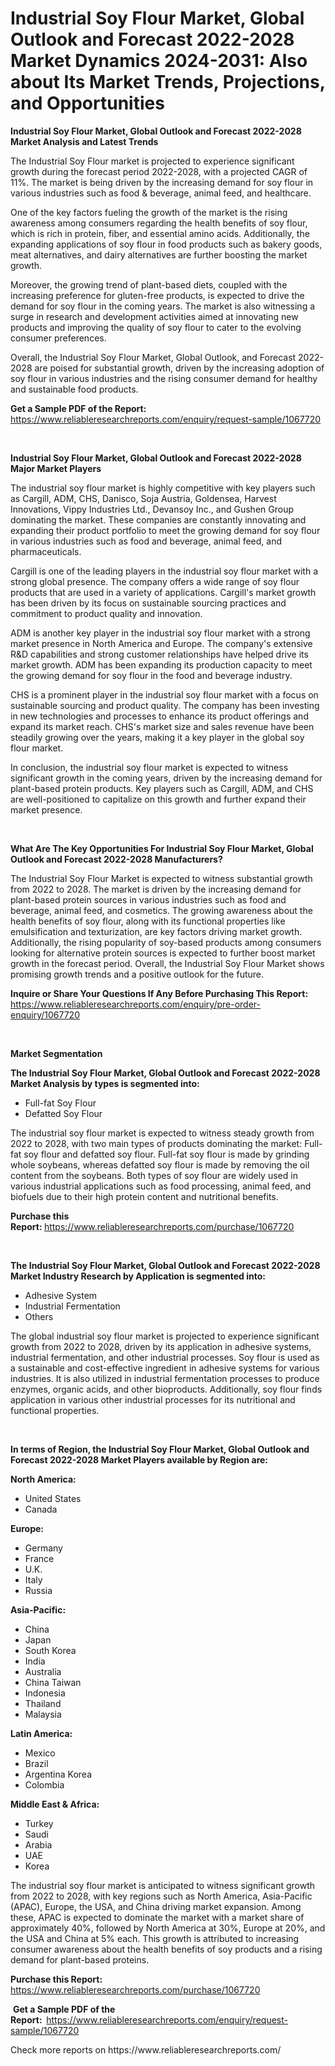 <p><h1>Industrial Soy Flour Market, Global Outlook and Forecast 2022-2028 Market Dynamics 2024-2031: Also about Its Market Trends, Projections, and Opportunities</h1></p><p><strong>Industrial Soy Flour Market, Global Outlook and Forecast 2022-2028 Market Analysis and Latest Trends</strong></p>
<p><p>The Industrial Soy Flour market is projected to experience significant growth during the forecast period 2022-2028, with a projected CAGR of 11%. The market is being driven by the increasing demand for soy flour in various industries such as food & beverage, animal feed, and healthcare. </p><p>One of the key factors fueling the growth of the market is the rising awareness among consumers regarding the health benefits of soy flour, which is rich in protein, fiber, and essential amino acids. Additionally, the expanding applications of soy flour in food products such as bakery goods, meat alternatives, and dairy alternatives are further boosting the market growth.</p><p>Moreover, the growing trend of plant-based diets, coupled with the increasing preference for gluten-free products, is expected to drive the demand for soy flour in the coming years. The market is also witnessing a surge in research and development activities aimed at innovating new products and improving the quality of soy flour to cater to the evolving consumer preferences.</p><p>Overall, the Industrial Soy Flour Market, Global Outlook, and Forecast 2022-2028 are poised for substantial growth, driven by the increasing adoption of soy flour in various industries and the rising consumer demand for healthy and sustainable food products.</p></p>
<p><strong>Get a Sample PDF of the Report:&nbsp;</strong> <a href="https://www.reliableresearchreports.com/enquiry/request-sample/1067720">https://www.reliableresearchreports.com/enquiry/request-sample/1067720</a></p>
<p>&nbsp;</p>
<p><strong>Industrial Soy Flour Market, Global Outlook and Forecast 2022-2028 Major Market Players</strong></p>
<p><p>The industrial soy flour market is highly competitive with key players such as Cargill, ADM, CHS, Danisco, Soja Austria, Goldensea, Harvest Innovations, Vippy Industries Ltd., Devansoy Inc., and Gushen Group dominating the market. These companies are constantly innovating and expanding their product portfolio to meet the growing demand for soy flour in various industries such as food and beverage, animal feed, and pharmaceuticals.</p><p>Cargill is one of the leading players in the industrial soy flour market with a strong global presence. The company offers a wide range of soy flour products that are used in a variety of applications. Cargill's market growth has been driven by its focus on sustainable sourcing practices and commitment to product quality and innovation.</p><p>ADM is another key player in the industrial soy flour market with a strong market presence in North America and Europe. The company's extensive R&D capabilities and strong customer relationships have helped drive its market growth. ADM has been expanding its production capacity to meet the growing demand for soy flour in the food and beverage industry.</p><p>CHS is a prominent player in the industrial soy flour market with a focus on sustainable sourcing and product quality. The company has been investing in new technologies and processes to enhance its product offerings and expand its market reach. CHS's market size and sales revenue have been steadily growing over the years, making it a key player in the global soy flour market.</p><p>In conclusion, the industrial soy flour market is expected to witness significant growth in the coming years, driven by the increasing demand for plant-based protein products. Key players such as Cargill, ADM, and CHS are well-positioned to capitalize on this growth and further expand their market presence.</p></p>
<p>&nbsp;</p>
<p><strong>What Are The Key Opportunities For Industrial Soy Flour Market, Global Outlook and Forecast 2022-2028 Manufacturers?</strong></p>
<p><p>The Industrial Soy Flour Market is expected to witness substantial growth from 2022 to 2028. The market is driven by the increasing demand for plant-based protein sources in various industries such as food and beverage, animal feed, and cosmetics. The growing awareness about the health benefits of soy flour, along with its functional properties like emulsification and texturization, are key factors driving market growth. Additionally, the rising popularity of soy-based products among consumers looking for alternative protein sources is expected to further boost market growth in the forecast period. Overall, the Industrial Soy Flour Market shows promising growth trends and a positive outlook for the future.</p></p>
<p><strong>Inquire or Share Your Questions If Any Before Purchasing This Report:</strong> <a href="https://www.reliableresearchreports.com/enquiry/pre-order-enquiry/1067720">https://www.reliableresearchreports.com/enquiry/pre-order-enquiry/1067720</a></p>
<p>&nbsp;</p>
<p><strong>Market Segmentation</strong></p>
<p><strong>The Industrial Soy Flour Market, Global Outlook and Forecast 2022-2028 Market Analysis by types is segmented into:</strong></p>
<p><ul><li>Full-fat Soy Flour</li><li>Defatted Soy Flour</li></ul></p>
<p><p>The industrial soy flour market is expected to witness steady growth from 2022 to 2028, with two main types of products dominating the market: Full-fat soy flour and defatted soy flour. Full-fat soy flour is made by grinding whole soybeans, whereas defatted soy flour is made by removing the oil content from the soybeans. Both types of soy flour are widely used in various industrial applications such as food processing, animal feed, and biofuels due to their high protein content and nutritional benefits.</p></p>
<p><strong>Purchase this Report:&nbsp;</strong><a href="https://www.reliableresearchreports.com/purchase/1067720">https://www.reliableresearchreports.com/purchase/1067720</a></p>
<p>&nbsp;</p>
<p><strong>The Industrial Soy Flour Market, Global Outlook and Forecast 2022-2028 Market Industry Research by Application is segmented into:</strong></p>
<p><ul><li>Adhesive System</li><li>Industrial Fermentation</li><li>Others</li></ul></p>
<p><p>The global industrial soy flour market is projected to experience significant growth from 2022 to 2028, driven by its application in adhesive systems, industrial fermentation, and other industrial processes. Soy flour is used as a sustainable and cost-effective ingredient in adhesive systems for various industries. It is also utilized in industrial fermentation processes to produce enzymes, organic acids, and other bioproducts. Additionally, soy flour finds application in various other industrial processes for its nutritional and functional properties.</p></p>
<p>&nbsp;</p>
<p><strong>In terms of Region, the Industrial Soy Flour Market, Global Outlook and Forecast 2022-2028 Market Players available by Region are:</strong></p>
<p>
    <p> <strong> North America: </strong>
        <ul>
            <li>United States</li>
            <li>Canada</li>
        </ul>
        </p> 
    <p> <strong> Europe: </strong>
        <ul>
            <li>Germany</li>
            <li>France</li>
            <li>U.K.</li>
            <li>Italy</li>
            <li>Russia</li>
        </ul>
        </p> 
    <p> <strong> Asia-Pacific: </strong>
        <ul>
            <li>China</li>
            <li>Japan</li>
            <li>South Korea</li>
            <li>India</li>
            <li>Australia</li>
            <li>China Taiwan</li>
            <li>Indonesia</li>
            <li>Thailand</li>
            <li>Malaysia</li>
        </ul>
        </p> 
    <p> <strong> Latin America: </strong>
        <ul>
            <li>Mexico</li>
            <li>Brazil</li>
            <li>Argentina Korea</li>
            <li>Colombia</li>
        </ul>
        </p> 
    <p> <strong> Middle East & Africa: </strong>
        <ul>
            <li>Turkey</li>
            <li>Saudi</li>
            <li>Arabia</li>
            <li>UAE</li>
            <li>Korea</li>
        </ul>
    </p>
    </p>
<p><p>The industrial soy flour market is anticipated to witness significant growth from 2022 to 2028, with key regions such as North America, Asia-Pacific (APAC), Europe, the USA, and China driving market expansion. Among these, APAC is expected to dominate the market with a market share of approximately 40%, followed by North America at 30%, Europe at 20%, and the USA and China at 5% each. This growth is attributed to increasing consumer awareness about the health benefits of soy products and a rising demand for plant-based proteins.</p></p>
<p><strong>Purchase this Report: </strong><a href="https://www.reliableresearchreports.com/purchase/1067720">https://www.reliableresearchreports.com/purchase/1067720</a></p>
<p>&nbsp;<strong>Get a Sample PDF of the Report:&nbsp;&nbsp;</strong><a href="https://www.reliableresearchreports.com/enquiry/request-sample/1067720">https://www.reliableresearchreports.com/enquiry/request-sample/1067720</a></p>
<p><strong></strong></p>
<p>Check more reports on https://www.reliableresearchreports.com/</p>